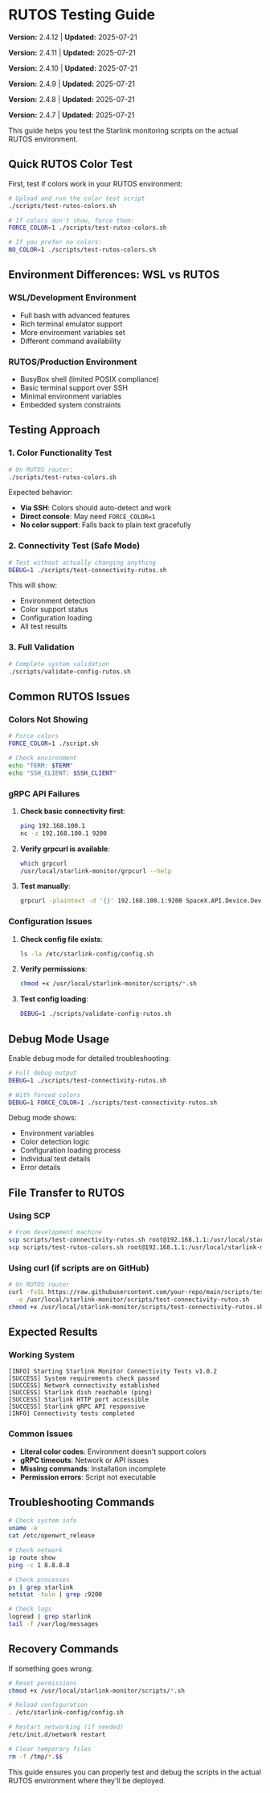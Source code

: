# RUTOS Testing Guide

**Version:** 2.4.12 | **Updated:** 2025-07-21

**Version:** 2.4.11 | **Updated:** 2025-07-21

**Version:** 2.4.10 | **Updated:** 2025-07-21

**Version:** 2.4.9 | **Updated:** 2025-07-21

**Version:** 2.4.8 | **Updated:** 2025-07-21

**Version:** 2.4.7 | **Updated:** 2025-07-21

This guide helps you test the Starlink monitoring scripts on the actual RUTOS environment.

## Quick RUTOS Color Test

First, test if colors work in your RUTOS environment:

```bash
# Upload and run the color test script
./scripts/test-rutos-colors.sh

# If colors don't show, force them:
FORCE_COLOR=1 ./scripts/test-rutos-colors.sh

# If you prefer no colors:
NO_COLOR=1 ./scripts/test-rutos-colors.sh
```

## Environment Differences: WSL vs RUTOS

### WSL/Development Environment

- Full bash with advanced features
- Rich terminal emulator support
- More environment variables set
- Different command availability

### RUTOS/Production Environment

- BusyBox shell (limited POSIX compliance)
- Basic terminal support over SSH
- Minimal environment variables
- Embedded system constraints

## Testing Approach

### 1. Color Functionality Test

```bash
# On RUTOS router:
./scripts/test-rutos-colors.sh
```

Expected behavior:

- **Via SSH**: Colors should auto-detect and work
- **Direct console**: May need `FORCE_COLOR=1`
- **No color support**: Falls back to plain text gracefully

### 2. Connectivity Test (Safe Mode)

```bash
# Test without actually changing anything
DEBUG=1 ./scripts/test-connectivity-rutos.sh
```

This will show:

- Environment detection
- Color support status
- Configuration loading
- All test results

### 3. Full Validation

```bash
# Complete system validation
./scripts/validate-config-rutos.sh
```

## Common RUTOS Issues

### Colors Not Showing

```bash
# Force colors
FORCE_COLOR=1 ./script.sh

# Check environment
echo "TERM: $TERM"
echo "SSH_CLIENT: $SSH_CLIENT"
```

### gRPC API Failures

1. **Check basic connectivity first**:

   ```bash
   ping 192.168.100.1
   nc -z 192.168.100.1 9200
   ```

2. **Verify grpcurl is available**:

   ```bash
   which grpcurl
   /usr/local/starlink-monitor/grpcurl --help
   ```

3. **Test manually**:

   ```bash
   grpcurl -plaintext -d '{}' 192.168.100.1:9200 SpaceX.API.Device.Device/GetStatus
   ```

### Configuration Issues

1. **Check config file exists**:

   ```bash
   ls -la /etc/starlink-config/config.sh
   ```

2. **Verify permissions**:

   ```bash
   chmod +x /usr/local/starlink-monitor/scripts/*.sh
   ```

3. **Test config loading**:

   ```bash
   DEBUG=1 ./scripts/validate-config-rutos.sh
   ```

## Debug Mode Usage

Enable debug mode for detailed troubleshooting:

```bash
# Full debug output
DEBUG=1 ./scripts/test-connectivity-rutos.sh

# With forced colors
DEBUG=1 FORCE_COLOR=1 ./scripts/test-connectivity-rutos.sh
```

Debug mode shows:

- Environment variables
- Color detection logic
- Configuration loading process
- Individual test details
- Error details

## File Transfer to RUTOS

### Using SCP

```bash
# From development machine
scp scripts/test-connectivity-rutos.sh root@192.168.1.1:/usr/local/starlink-monitor/scripts/
scp scripts/test-rutos-colors.sh root@192.168.1.1:/usr/local/starlink-monitor/scripts/
```

### Using curl (if scripts are on GitHub)

```bash
# On RUTOS router
curl -fsSL https://raw.githubusercontent.com/your-repo/main/scripts/test-connectivity-rutos.sh \
  -o /usr/local/starlink-monitor/scripts/test-connectivity-rutos.sh
chmod +x /usr/local/starlink-monitor/scripts/test-connectivity-rutos.sh
```

## Expected Results

### Working System

```text
[INFO] Starting Starlink Monitor Connectivity Tests v1.0.2
[SUCCESS] System requirements check passed
[SUCCESS] Network connectivity established
[SUCCESS] Starlink dish reachable (ping)
[SUCCESS] Starlink HTTP port accessible
[SUCCESS] Starlink gRPC API responsive
[INFO] Connectivity tests completed
```

### Common Issues

- **Literal color codes**: Environment doesn't support colors
- **gRPC timeouts**: Network or API issues
- **Missing commands**: Installation incomplete
- **Permission errors**: Script not executable

## Troubleshooting Commands

```bash
# Check system info
uname -a
cat /etc/openwrt_release

# Check network
ip route show
ping -c 1 8.8.8.8

# Check processes
ps | grep starlink
netstat -tuln | grep :9200

# Check logs
logread | grep starlink
tail -f /var/log/messages
```

## Recovery Commands

If something goes wrong:

```bash
# Reset permissions
chmod +x /usr/local/starlink-monitor/scripts/*.sh

# Reload configuration
. /etc/starlink-config/config.sh

# Restart networking (if needed)
/etc/init.d/network restart

# Clear temporary files
rm -f /tmp/*.$$
```

This guide ensures you can properly test and debug the scripts in the actual RUTOS environment where they'll be deployed.
